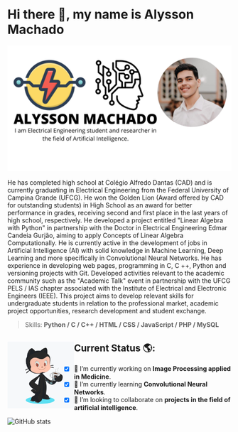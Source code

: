 # Hi there 👋, my name is Alysson Machado

![profile-image](https://github.com/Alyssonmach/alyssonmach/blob/master/profile-image.png)

He has completed high school at Colégio Alfredo Dantas (CAD) and is currently graduating in Electrical Engineering from the Federal University of Campina Grande (UFCG). He won the Golden Lion (Award offered by CAD for outstanding students) in High School as an award for better performance in grades, receiving second and first place in the last years of high school, respectively. He developed a project entitled "Linear Algebra with Python" in partnership with the Doctor in Electrical Engineering Edmar Candeia Gurjão, aiming to apply Concepts of Linear Algebra Computationally. He is currently active in the development of jobs in Artificial Intelligence (AI) with solid knowledge in Machine Learning, Deep Learning and more specifically in Convolutional Neural Networks. He has experience in developing web pages, programming in C, C ++, Python and versioning projects with Git. Developed activities relevant to the academic community such as the "Academic Talk" event in partnership with the UFCG PELS / IAS chapter associated with the Institute of Electrical and Electronic Engineers (IEEE). This project aims to develop relevant skills for undergraduate students in relation to the professional market, academic project opportunities, research development and student exchange.

> Skills: **Python / C / C++ / HTML / CSS / JavaScript / PHP / MySQL** 

## Current Status 🌎: <a href="#"><img align="left" width="150" height="150" src="https://github.com/Alyssonmach/alyssonmach/blob/master/octocat.png"></a>

- [x] 🔭 I’m currently working on **Image Processing applied in Medicine**. 
- [x] 🌱 I’m currently learning **Convolutional Neural Networks**. 
- [x] 👯 I’m looking to collaborate on **projects in the field of artificial intelligence**.  

![GitHub stats](https://github-readme-stats.vercel.app/api?username=Alyssonmach&show_icons=true)
